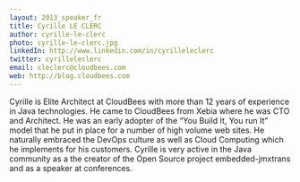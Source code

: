 ```yaml
---
layout: 2013_speaker_fr
title: Cyrille LE CLERC
author: cyrille-le-clerc
photo: cyrille-le-clerc.jpg
linkedIn: http://www.linkedin.com/in/cyrilleleclerc
twitter: cyrilleleclerc
email: cleclerc@cloudbees.com
web: http://blog.cloudbees.com
---
```


Cyrille is Elite Architect at CloudBees with more than 12 years of experience in Java technologies. He came to CloudBees from Xebia where he was CTO and Architect. He was an early adopter of the “You Build It, You run It” model that he put in place for a number of high volume web sites. He naturally embraced the DevOps culture as well as Cloud Computing which he implements for his customers. Cyrille is very active in the Java community as a the creator of the Open Source project embedded-jmxtrans and as a speaker at conferences.